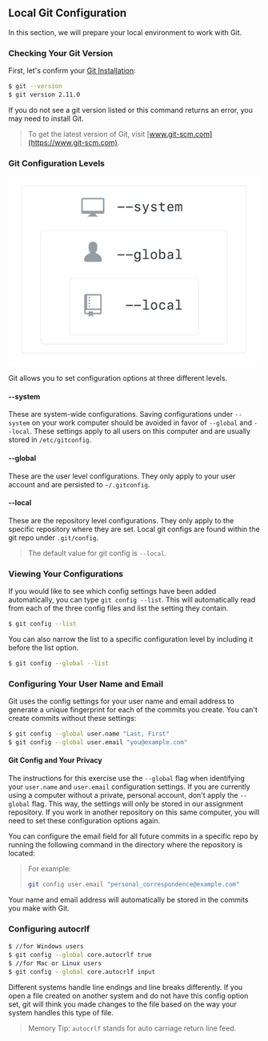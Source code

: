 ## Local Git Configuration

In this section, we will prepare your local environment to work with Git.

### Checking Your Git Version

First, let's confirm your [Git Installation](https://git-scm.com/downloads):

```sh
$ git --version
$ git version 2.11.0
```

If you do not see a git version listed or this command returns an error, you may need to install Git.

> To get the latest version of Git, visit [www.git-scm.com](https://www.git-scm.com).

### Git Configuration Levels

![Git Configuration Levels](./img/config-levels.png)

Git allows you to set configuration options at three different levels.

#### --system
These are system-wide configurations. Saving configurations under `--system` on your work computer should be avoided in favor of `--global` and `--local`. These settings apply to all users on this computer and are usually stored in `/etc/gitconfig`.
#### --global
These are the user level configurations. They only apply to your user account and are persisted to `~/.gitconfig`.
#### --local
These are the repository level configurations. They only apply to the specific repository where they are set.  Local git configs are found within the git repo under `.git/config`.

> The default value for git config is `--local`.


### Viewing Your Configurations

If you would like to see which config settings have been added automatically, you can type `git config --list`. This will automatically read from each of the three config files and list the setting they contain.

```sh
$ git config --list
```

You can also narrow the list to a specific configuration level by including it before the list option.

```sh
$ git config --global --list
```

### Configuring Your User Name and Email

Git uses the config settings for your user name and email address to generate a unique fingerprint for each of the commits you create.  You can't create commits without these settings:

```sh
$ git config --global user.name "Last, First"
$ git config --global user.email "you@example.com"
```

#### Git Config and Your Privacy

The instructions for this exercise use the `--global` flag when identifying your `user.name` and `user.email` configuration settings. If you are currently using a computer without a private, personal account, don't apply the `--global` flag. This way, the settings will only be stored in our assignment repository. If you work in another repository on this same computer, you will need to set these configuration options again.

You can configure the email field for all future commits in a specific repo by running the following command in the directory where the repository is located:

> For example:
> ```sh
> git config user.email "personal_correspondence@example.com"
> ```

Your name and email address will automatically be stored in the commits you make with Git.

### Configuring autocrlf

```sh
$ //for Windows users
$ git config --global core.autocrlf true
$ //for Mac or Linux users
$ git config --global core.autocrlf input
```

Different systems handle line endings and line breaks differently. If you open a file created on another system and do not have this config option set, git will think you made changes to the file based on the way your system handles this type of file.

> Memory Tip: `autocrlf` stands for auto carriage return line feed.
